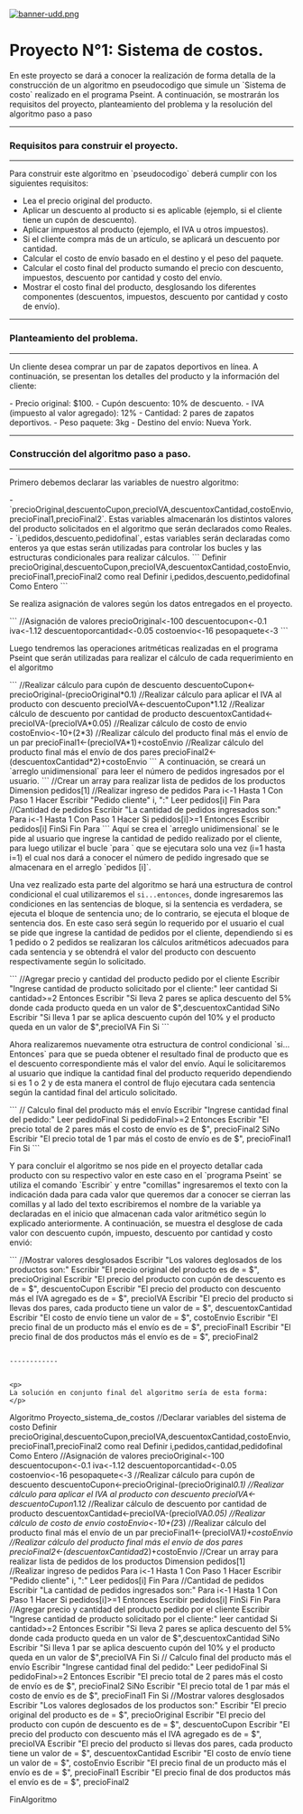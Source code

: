 [![banner-udd.png](https://i.postimg.cc/N09x03s9/banner-udd.png)](https://postimg.cc/R3mtsbn4)
# Proyecto N°1: Sistema de costos.
<p>
En este proyecto se dará a conocer la realización de forma detalla de la construcción de un algoritmo en pseudocodigo que simule un `Sistema de costo` realizado en el programa Pseint. A continuación, se mostrarán los requisitos del proyecto, planteamiento del problema y la resolución del algoritmo paso a paso 
</p>

------------

### Requisitos para construir el proyecto.

------------


<p>
Para construir este algoritmo en `pseudocodigo` deberá cumplir con los siguientes requisitos:
</p>

- Lea el precio original del producto.
- Aplicar un descuento al producto si es aplicable (ejemplo, si el cliente tiene un cupón de descuento).
- Aplicar impuestos al producto (ejemplo, el IVA u otros impuestos).
- Si el cliente compra más de un artículo, se aplicará un descuento por cantidad.
- Calcular el costo de envío basado en el destino y el peso del paquete.
- Calcular el costo final del producto sumando el precio con descuento, impuestos, descuento por cantidad y costo del envío.
- Mostrar el costo final del producto, desglosando los diferentes componentes (descuentos, impuestos, descuento por cantidad y costo de envío).

------------



### Planteamiento del problema.

------------


<p>
Un cliente desea comprar un par de zapatos deportivos en línea. A continuación, se presentan los detalles del producto y la información del cliente:
</p>
- Precio original: $100.
- Cupón descuento: 10% de descuento.
- IVA (impuesto al valor agregado): 12%
- Cantidad: 2 pares de zapatos deportivos.
- Peso paquete: 3kg
- Destino del envío: Nueva York.

------------


### Construcción del algoritmo paso a paso.

------------


<p>
Primero debemos declarar las variables de nuestro algoritmo:
</p>
- `precioOriginal,descuentoCupon,precioIVA,descuentoxCantidad,costoEnvio,precioFinal1,precioFinal2`. Estas variables almacenarán los distintos valores del producto solicitados en el algoritmo que serán declarados como Reales. 
- `i,pedidos,descuento,pedidofinal`, estas variables serán declaradas como  enteros ya que estas serán utilizadas para controlar los bucles y las estructuras condicionales para realizar cálculos.
```
Definir precioOriginal,descuentoCupon,precioIVA,descuentoxCantidad,costoEnvio,precioFinal1,precioFinal2 como real
	Definir i,pedidos,descuento,pedidofinal Como Entero
```
<p>
Se realiza asignación de valores según los datos entregados en el proyecto.
</p>
```
	//Asignación de valores 
	precioOriginal<-100
	descuentocupon<-0.1
	iva<-1.12
	descuentoporcantidad<-0.05
	costoenvio<-16
	pesopaquete<-3
```
<p>
Luego tendremos las operaciones aritméticas realizadas en el programa Pseint que serán utilizadas para realizar el cálculo de cada requerimiento en el algoritmo 
</p>
```
//Realizar cálculo para cupón de descuento 
	descuentoCupon<-precioOriginal-(precioOriginal*0.1)
	//Realizar cálculo para aplicar el IVA al producto con descuento
	precioIVA<-descuentoCupon*1.12
	//Realizar cálculo de descuento por cantidad de producto
	descuentoxCantidad<-precioIVA-(precioIVA*0.05)
	//Realizar cálculo de costo de envio 
	costoEnvio<-10+(2*3)
	//Realizar cálculo del producto final más el envío de un par
	precioFinal1<-(precioIVA*1)+costoEnvio
	//Realizar cálculo del producto final más el envío de dos pares
	precioFinal2<-(descuentoxCantidad*2)+costoEnvio
```
A continuación, se creará un `arreglo unidimensional` para leer el número de pedidos ingresados por el usuario.
```
//Crear un array para realizar lista de pedidos de los productos
	Dimension pedidos[1]	
	//Realizar ingreso de pedidos 
	Para i<-1 Hasta 1 Con Paso 1 Hacer
		Escribir "Pedido cliente" i, ":"
		Leer pedidos[i]
	Fin Para
	//Cantidad de pedidos 
	Escribir "La cantidad de pedidos ingresados son:"
	Para i<-1 Hasta 1 Con Paso 1 Hacer
		Si pedidos[i]>=1 Entonces
			Escribir pedidos[i]
		FinSi
	Fin Para
```
Aquí se crea el `arreglo unidimensional` se le pide al usuario que ingrese la cantidad de pedido realizado por el cliente, para luego utilizar el bucle `para ` que se ejecutara solo una vez (i=1 hasta i=1) el cual nos dará a conocer el número de pedido ingresado que se almacenara en el arreglo `pedidos [i]`.

Una vez realizado esta parte del algoritmo se hará una estructura de control condicional el cual utilizaremos el `si...entonces`, donde ingresaremos las condiciones en las sentencias de bloque, si la sentencia es verdadera, se ejecuta el bloque de sentencia uno; de lo contrario, se ejecuta el bloque de sentencia dos. En este caso será según lo requerido por el usuario el cual se pide que ingrese la cantidad de pedidos por el cliente, dependiendo si es 1 pedido o 2 pedidos se realizaran los cálculos aritméticos adecuados para cada sentencia y se obtendrá el valor del producto con descuento respectivamente según lo solicitado. 
</p>
```
//Agregar precio y cantidad del producto pedido por el cliente
	Escribir "Ingrese cantidad de producto solicitado por el cliente:"
	leer cantidad
	Si cantidad>=2 Entonces
		Escribir "Si lleva 2 pares se aplica descuento del 5% donde cada producto queda en un valor de $",descuentoxCantidad
	SiNo
		Escribir "Si lleva 1 par se aplica descuento cupón del 10% y el producto queda en un valor de $",precioIVA 
	Fin Si
```
<p>
Ahora realizaremos nuevamente otra estructura de control condicional `si... Entonces` para que se pueda obtener el resultado final de producto que es el descuento correspondiente más el valor del envío. Aquí le solicitaremos al usuario que indique la cantidad final del producto requerido dependiendo si es 1 o 2 y de esta manera el control de flujo ejecutara cada sentencia según la cantidad final del articulo solicitado. 
</p>
```
// Calculo final del producto más el envío 
	Escribir "Ingrese cantidad final del pedido:"
	Leer pedidoFinal
	Si pedidoFinal>=2 Entonces
		Escribir "El precio total de 2 pares más el costo de envío es de $", precioFinal2
	SiNo
		Escribir "El precio total de 1 par más el costo de envío es de $", precioFinal1
	Fin Si
```
<p>
Y para concluir el algoritmo se nos pide en el proyecto detallar cada producto con su respectivo valor en este caso en el `programa Pseint` se utiliza el comando `Escribir` y entre "comillas" ingresaremos el texto con la indicación dada para cada valor que queremos dar a conocer se cierran las comillas y al lado del texto escribiremos el nombre de la variable ya declaradas en el inicio que almacenan cada valor aritmético según lo explicado anteriormente. A continuación, se muestra el desglose de cada valor con descuento cupón, impuesto, descuento por cantidad y costo envió:
</p>
```
//Mostrar valores desglosados 
	Escribir "Los valores deglosados de los productos son:"
	Escribir "El precio original del producto es de = $", precioOriginal
	Escribir "El precio del producto con cupón de descuento es de = $", descuentoCupon
	Escribir "El precio del producto con descuento más el IVA agregado es de = $", precioIVA
	Escribir "El precio del producto si llevas dos pares, cada producto tiene un valor de = $", descuentoxCantidad
	Escribir "El costo de envío tiene un valor de = $", costoEnvio
	Escribir "El precio final de un producto más el envío es de = $", precioFinal1
	Escribir "El precio final de dos productos más el envío es de = $", precioFinal2
	
```

------------


<p>
La solución en conjunto final del algoritmo sería de esta forma:
</p>
```
Algoritmo Proyecto_sistema_de_costos
	//Declarar variables del sistema de costo
	Definir precioOriginal,descuentoCupon,precioIVA,descuentoxCantidad,costoEnvio,precioFinal1,precioFinal2 como real
	Definir i,pedidos,cantidad,pedidofinal Como Entero
	//Asignación de valores 
	precioOriginal<-100
	descuentocupon<-0.1
	iva<-1.12
	descuentoporcantidad<-0.05
	costoenvio<-16
	pesopaquete<-3
	//Realizar cálculo para cupón de descuento 
	descuentoCupon<-precioOriginal-(precioOriginal*0.1)
	//Realizar cálculo para aplicar el IVA al producto con descuento
	precioIVA<-descuentoCupon*1.12
	//Realizar cálculo de descuento por cantidad de producto
	descuentoxCantidad<-precioIVA-(precioIVA*0.05)
	//Realizar cálculo de costo de envio 
	costoEnvio<-10+(2*3)
	//Realizar cálculo del producto final más el envío de un par
	precioFinal1<-(precioIVA*1)+costoEnvio
	//Realizar cálculo del producto final más el envío de dos pares
	precioFinal2<-(descuentoxCantidad*2)+costoEnvio
	//Crear un array para realizar lista de pedidos de los productos
	Dimension pedidos[1]	
	//Realizar ingreso de pedidos 
	Para i<-1 Hasta 1 Con Paso 1 Hacer
		Escribir "Pedido cliente" i, ":"
		Leer pedidos[i]
	Fin Para
	//Cantidad de pedidos 
	Escribir "La cantidad de pedidos ingresados son:"
	Para i<-1 Hasta 1 Con Paso 1 Hacer
		Si pedidos[i]>=1 Entonces
			Escribir pedidos[i]
		FinSi
	Fin Para
	//Agregar precio y cantidad del producto pedido por el cliente
	Escribir "Ingrese cantidad de producto solicitado por el cliente:"
	leer cantidad
	Si cantidad>=2 Entonces
		Escribir "Si lleva 2 pares se aplica descuento del 5% donde cada producto queda en un valor de $",descuentoxCantidad
	SiNo
		Escribir "Si lleva 1 par se aplica descuento cupón del 10% y el producto queda en un valor de $",precioIVA 
	Fin Si
	// Calculo final del producto más el envío 
	Escribir "Ingrese cantidad final del pedido:"
	Leer pedidoFinal
	Si pedidoFinal>=2 Entonces
		Escribir "El precio total de 2 pares más el costo de envío es de $", precioFinal2
	SiNo
		Escribir "El precio total de 1 par más el costo de envío es de $", precioFinal1
	Fin Si
	//Mostrar valores desglosados 
	Escribir "Los valores deglosados de los productos son:"
	Escribir "El precio original del producto es de = $", precioOriginal
	Escribir "El precio del producto con cupón de descuento es de = $", descuentoCupon
	Escribir "El precio del producto con descuento más el IVA agregado es de = $", precioIVA
	Escribir "El precio del producto si llevas dos pares, cada producto tiene un valor de = $", descuentoxCantidad
	Escribir "El costo de envío tiene un valor de = $", costoEnvio
	Escribir "El precio final de un producto más el envío es de = $", precioFinal1
	Escribir "El precio final de dos productos más el envío es de = $", precioFinal2
	
	
FinAlgoritmo

```
